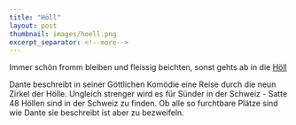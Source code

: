 ```yaml
---
title: "Höll"
layout: post
thumbnail: images/hoell.png
excerpt_separator: <!--more-->
---
```


Immer schön fromm bleiben und fleissig beichten, sonst gehts ab in die [Höll](https://s.geo.admin.ch/21ndpqtsy8py)

Dante beschreibt in seiner Göttlichen Komödie eine Reise durch die neun Zirkel der Hölle. Ungleich strenger wird es für Sünder in der Schweiz - Satte 48 Höllen sind in der Schweiz zu finden. Ob alle so furchtbare Plätze sind wie Dante sie beschreibt ist aber zu bezweifeln.

<!--more-->
